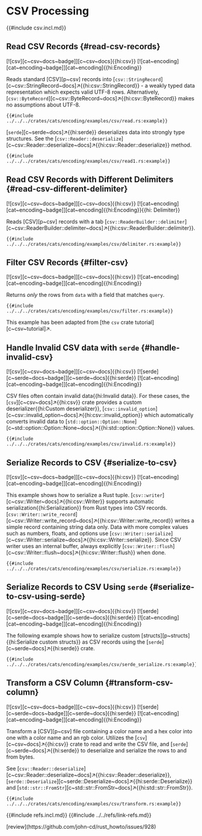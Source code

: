 # CSV Processing

{{#include csv.incl.md}}

## Read CSV Records {#read-csv-records}

[![csv][c~csv~docs~badge]][c~csv~docs]{{hi:csv}} [![cat~encoding][cat~encoding~badge]][cat~encoding]{{hi:Encoding}}

Reads standard [CSV][p~csv] records into [`csv::StringRecord`][c~csv::StringRecord~docs]↗{{hi:csv::StringRecord}} - a weakly typed data representation which expects valid UTF-8 rows. Alternatively,
[`csv::ByteRecord`][c~csv::ByteRecord~docs]↗{{hi:csv::ByteRecord}} makes no assumptions about UTF-8.

```rust,editable
{{#include ../../../crates/cats/encoding/examples/csv/read.rs:example}}
```

[`serde`][c~serde~docs]↗{{hi:serde}} deserializes data into strongly type structures. See the [`csv::Reader::deserialize`][c~csv::Reader::deserialize~docs]↗{{hi:csv::Reader::deserialize}} method.

```rust,editable
{{#include ../../../crates/cats/encoding/examples/csv/read1.rs:example}}
```

## Read CSV Records with Different Delimiters {#read-csv-different-delimiter}

[![csv][c~csv~docs~badge]][c~csv~docs]{{hi:csv}} [![cat~encoding][cat~encoding~badge]][cat~encoding]{{hi:Encoding}}{{hi: Delimiter}}

Reads [CSV][p~csv] records with a tab [`csv::ReaderBuilder::delimiter`][c~csv::ReaderBuilder::delimiter~docs]↗{{hi:csv::ReaderBuilder::delimiter}}.

```rust,editable
{{#include ../../../crates/cats/encoding/examples/csv/delimiter.rs:example}}
```

## Filter CSV Records {#filter-csv}

[![csv][c~csv~docs~badge]][c~csv~docs]{{hi:csv}} [![cat~encoding][cat~encoding~badge]][cat~encoding]{{hi:Encoding}}

Returns _only_ the rows from `data` with a field that matches `query`.

```rust,editable
{{#include ../../../crates/cats/encoding/examples/csv/filter.rs:example}}
```

This example has been adapted from [the `csv` crate tutorial][c~csv~tutorial]↗.

## Handle Invalid CSV data with `serde` {#handle-invalid-csv}

[![csv][c~csv~docs~badge]][c~csv~docs]{{hi:csv}} [![serde][c~serde~docs~badge]][c~serde~docs]{{hi:serde}} [![cat~encoding][cat~encoding~badge]][cat~encoding]{{hi:Encoding}}

CSV files often contain invalid data{{hi:Invalid data}}. For these cases, the [`csv`][c~csv~docs]↗{{hi:csv}} crate provides a custom deserializer{{hi:Custom deserializer}}, [`csv::invalid_option`][c~csv::invalid_option~docs]↗{{hi:csv::invalid_option}} which automatically converts invalid data to [`std::option::Option::None`][c~std::option::Option::None~docs]↗{{hi:std::option::Option::None}} values.

```rust,editable
{{#include ../../../crates/cats/encoding/examples/csv/invalid.rs:example}}
```

## Serialize Records to CSV {#serialize-to-csv}

[![csv][c~csv~docs~badge]][c~csv~docs]{{hi:csv}} [![cat~encoding][cat~encoding~badge]][cat~encoding]{{hi:Encoding}}

This example shows how to serialize a Rust tuple. [`csv::writer`][c~csv::Writer~docs]↗{{hi:csv::Writer}} supports automatic serialization{{hi:Serialization}} from Rust types into CSV records. [`csv::Writer::write_record`][c~csv::Writer::write_record~docs]↗{{hi:csv::Writer::write_record}} writes a simple record containing string data only. Data with more complex values such as numbers, floats, and options use [`csv::Writer::serialize`][c~csv::Writer::serialize~docs]↗{{hi:csv::Writer::serialize}}. Since CSV writer uses an internal buffer, always explicitly [`csv::Writer::flush`][c~csv::Writer::flush~docs]↗{{hi:csv::Writer::flush}} when done.

```rust,editable
{{#include ../../../crates/cats/encoding/examples/csv/serialize.rs:example}}
```

## Serialize Records to CSV Using `serde` {#serialize-to-csv-using-serde}

[![csv][c~csv~docs~badge]][c~csv~docs]{{hi:csv}} [![serde][c~serde~docs~badge]][c~serde~docs]{{hi:serde}} [![cat~encoding][cat~encoding~badge]][cat~encoding]{{hi:Encoding}}

The following example shows how to serialize custom [structs][p~structs]{{hi:Serialize custom structs}} as CSV records using the [`serde`][c~serde~docs]↗{{hi:serde}} crate.

```rust,editable
{{#include ../../../crates/cats/encoding/examples/csv/serde_serialize.rs:example}}
```

## Transform a CSV Column {#transform-csv-column}

[![csv][c~csv~docs~badge]][c~csv~docs]{{hi:csv}} [![serde][c~serde~docs~badge]][c~serde~docs]{{hi:serde}} [![cat~encoding][cat~encoding~badge]][cat~encoding]{{hi:Encoding}}

Transform a [CSV][p~csv] file containing a color name and a hex color into one with a color name and an rgb color. Utilizes the [`csv`][c~csv~docs]↗{{hi:csv}} crate to read and write the CSV file, and [`serde`][c~serde~docs]↗{{hi:serde}} to deserialize and serialize the rows to and from bytes.

See [`csv::Reader::deserialize`][c~csv::Reader::deserialize~docs]↗{{hi:csv::Reader::deserialize}}, [`serde::Deserialize`][c~serde::Deserialize~docs]↗{{hi:serde::Deserialize}} and [`std::str::FromStr`][c~std::str::FromStr~docs]↗{{hi:std::str::FromStr}}.

```rust,editable
{{#include ../../../crates/cats/encoding/examples/csv/transform.rs:example}}
```

{{#include refs.incl.md}}
{{#include ../../refs/link-refs.md}}

<div class="hidden">
[review](https://github.com/john-cd/rust_howto/issues/928)
</div>
